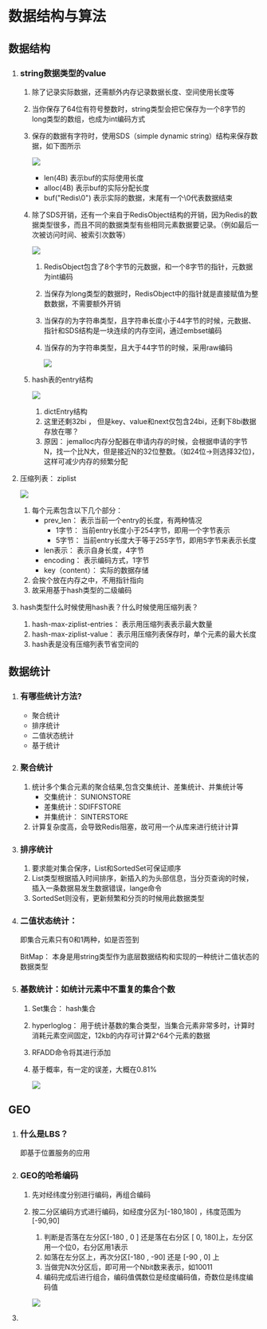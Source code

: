 # 数据结构与算法

## 数据结构

1. ### string数据类型的value

   1. 除了记录实际数据，还需额外内存记录数据长度、空间使用长度等

   2. 当你保存了64位有符号整数时，string类型会把它保存为一个8字节的long类型的数组，也成为int编码方式

   3. 保存的数据有字符时，使用SDS（simple dynamic string）结构来保存数据，如下图所示

      ![](..\imgs\Redis的SDS结构.jpg)

      - len(4B) 表示buf的实际使用长度
      - alloc(4B) 表示buf的实际分配长度
      - buf("Redis\0") 表示实际的数据，末尾有一个\0代表数据结束

   4. 除了SDS开销，还有一个来自于RedisObject结构的开销，因为Redis的数据类型很多，而且不同的数据类型有些相同元素数据要记录。（例如最后一次被访问时间、被索引次数等）

      ![](..\imgs\Redis的RedisObject结构.jpg)

      1. RedisObject包含了8个字节的元数据，和一个8字节的指针，元数据为int编码

      2. 当保存为long类型的数据时，RedisObject中的指针就是直接赋值为整数数据，不需要额外开销

      3. 当保存的为字符串类型，且字符串长度小于44字节的时候，元数据、指针和SDS结构是一块连续的内存空间，通过embset编码

      4. 当保存的为字符串类型，且大于44字节的时候，采用raw编码

         ![](..\imgs\Redis保存string类型的各种编码.jpg)

   5. hash表的entry结构

      ![](..\imgs\Redis保存hash表的entry结构.jpg)

      1. dictEntry结构
      2. 这里还剩32bi ， 但是key、value和next仅包含24bi，还剩下8bi数据存放在哪？
      3. 原因： jemalloc内存分配器在申请内存的时候，会根据申请的字节N，找一个比N大，但是接近N的32位整数。（如24位->则选择32位)，这样可减少内存的频繁分配

2. 压缩列表： ziplist

   ![](..\imgs\Redis的ziplist结构.jpg)

   1. 每个元素包含以下几个部分：
      - prev_len： 表示当前一个entry的长度，有两种情况
        - 1字节： 当前entry长度小于254字节，即用一个字节表示
        - 5字节： 当前entry长度大于等于255字节，即用5字节来表示长度
      - len表示： 表示自身长度，4字节
      - encoding： 表示编码方式，1字节
      - key（content）： 实际的数据存储
   2. 会挨个放在内存之中，不用指针指向
   3. 故采用基于hash类型的二级编码
   
3. hash类型什么时候使用hash表？什么时候使用压缩列表？

   1. hash-max-ziplist-entries： 表示用压缩列表表示最大数量
   2. hash-max-ziplist-value： 表示用压缩列表保存时，单个元素的最大长度
   3. hash表是没有压缩列表节省空间的



## 数据统计

1. ### 有哪些统计方法?

   - 聚合统计
   - 排序统计
   - 二值状态统计
   - 基于统计

2. ### 聚合统计

   1. 统计多个集合元素的聚合结果,包含交集统计、差集统计、并集统计等
      - 交集统计： SUNIONSTORE
      - 差集统计：SDIFFSTORE
      - 并集统计： SINTERSTORE
   2. 计算复杂度高，会导致Redis阻塞，故可用一个从库来进行统计计算
   
3. ### 排序统计

   1. 要求能对集合保序，List和SortedSet可保证顺序
   2. List类型根据插入时间排序，新插入的为头部信息，当分页查询的时候，插入一条数据易发生数据错误，lange命令
   3. SortedSet则没有，更新频繁和分页的时候用此数据类型

4. ### 二值状态统计：

   即集合元素只有0和1两种，如是否签到

   BitMap： 本身是用string类型作为底层数据结构和实现的一种统计二值状态的数据类型

5. ### 基数统计：如统计元素中不重复的集合个数

   1. Set集合： hash集合

   2. hyperloglog： 用于统计基数的集合类型，当集合元素非常多时，计算时消耗元素空间固定，12kb的内存可计算2^64个元素的数据

   3. RFADD命令将其进行添加

   4. 基于概率，有一定的误差，大概在0.81%

      ![](..\imgs\Redis数据类型和支持的功能.jpg)

## GEO

1. ### 什么是LBS？

   即基于位置服务的应用

2. ### GEO的哈希编码

   1. 先对经纬度分别进行编码，再组合编码

   2. 按二分区编码方式进行编码，如经度分区为[-180,180] ，纬度范围为[-90,90]

      1. 判断是否落在左分区[-180 , 0 ] 还是落在右分区 [ 0, 180]上，左分区用一个位0，右分区用1表示
      2. 如落在左分区上，再次分区[-180 , -90] 还是 [-90 , 0] 上
      3. 当做完N次分区后，即可用一个Nbit数来表示，如10011
      4. 编码完成后进行组合，编码值偶数位是经度编码值，奇数位是纬度编码值

      ![](..\imgs\Redis的经纬度二分区编码结构.jpg)

3. 